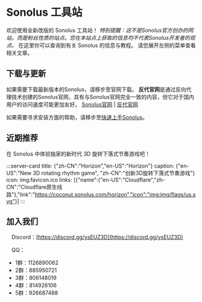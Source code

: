 # Sonolus 工具站

欢迎使用全新改版的 Sonolus 工具站！
*特别提醒：这不是Sonolus官方创办的网站，而是粉丝性质的站点。您在本站点上获取的信息均不代表Sonolus开发者的观点。*
在这里你可以查询到有关 Sonolus 的信息与教程。
请您展开左侧的菜单查看相关文章。

## 下载与更新

如果需要下载最新版本的Sonolus，请移步至官网下载。
**反代官网**是通过反向代理技术创建的Sonolus官网，具有与Sonolus官网完全一致的内容，但它对于国内用户的访问速度可能更加友好。
[Sonolus官网](https://sonolus.com) | [反代官网](https://sonolus.reikohaku.fun)

如果需要寻求安装方面的帮助，请移步至[快速上手Sonolus](/guide/quick-start)。

## 近期推荐

在 Sonolus 中体验独家的新时代 3D 旋转下落式节奏游戏吧！

:::server-card
title: {"zh-CN":"Horizon","en-US":"Horizon"}
caption: {"en-US":"New 3D rotating rhythm game", "zh-CN":"创新3D旋转下落式节奏游戏"}
icon: img:favicon.ico
links: [{"name":{"en-US":"Cloudflare","zh-CN":"Cloudflare原生线路"},"link":"https://coconut.sonolus.com/horizon","icon":"img:img/flags/us.svg"}]
:::

## 加入我们

<img src="https://sonolus.com/res/discord-brands.png" style="height: 1em"/>Discord：[https://discord.gg/ysEUZ3D](https://discord.gg/ysEUZ3D)

<img src="https://sonolus.com/res/qq-brands.png" style="height: 1em"/>QQ：

  * 1群：1126890062
  * 2群：885950721
  * 3群：806148019
  * 4群：814926106
  * 5群：926687488

